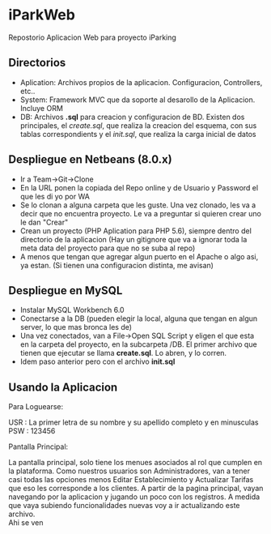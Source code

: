 # iParkWeb
Repostorio Aplicacion Web para proyecto iParking

## Directorios

- Aplication: Archivos propios de la aplicacion. Configuracion, Controllers, etc..
- System: Framework MVC que da soporte al desarollo de la Aplicacion. Incluye ORM
- DB: Archivos **.sql** para creacion y configuracion de BD. Existen dos principales, el
*create.sql*, que realiza la creacion del esquema, con sus tablas correspondients y el 
*init.sql*, que realiza la carga inicial de datos

## Despliegue en Netbeans (8.0.x)

- Ir a Team->Git->Clone 
- En la URL ponen la copiada del Repo online y de Usuario y Password el que les di yo por WA
- Se lo clonan a alguna carpeta que les guste. Una vez clonado, 
les va a decir que no encuentra proyecto. Le va a preguntar si quieren crear uno
le dan "Crear"
- Crean un proyecto (PHP Aplication para PHP 5.6), siempre dentro del directorio 
de la aplicacion (Hay un gitignore que va a ignorar toda la meta data del proyecto
para que no se suba al repo)
- A menos que tengan que agregar algun puerto en el Apache o algo asi, ya estan. 
(Si tienen una configuracion distinta, me avisan)

## Despliegue en MySQL

- Instalar MySQL Workbench 6.0 
- Conectarse a la DB (pueden elegir la local, alguna que tengan en algun server, lo
que mas bronca les de)
- Una vez conectados, van a File->Open SQL Script y eligen el que esta en la carpeta
del proyecto, en la subcarpeta /DB. El primer archivo que tienen que ejecutar se 
llama **create.sql**. Lo abren, y lo corren. 
- Idem paso anterior pero con el archivo **init.sql**

## Usando la Aplicacion

Para Loguearse:  

USR : La primer letra de su nombre y su apellido completo y en minusculas  
PSW : 123456  

Pantalla Principal:  

La pantalla principal, solo tiene los menues asociados al rol que cumplen en la 
plataforma. Como nuestros usuarios son Administradores, van a tener casi todas
las opciones menos Editar Establecimiento y Actualizar Tarifas que eso les corresponde
a los clientes. A partir de la pagina principal, vayan navegando por la aplicacion
y jugando un poco con los registros. A medida que vaya subiendo funcionalidades nuevas
voy a ir actualizando este archivo.  
Ahi se ven

